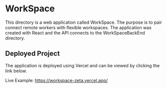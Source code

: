 # WorkSpace

This directory is a web application called WorkSpace. The purpose is to pair connect remote workers with flexible workspaces. The application was created with React and the API connects to the WorkSpaceBackEnd directory.

## Deployed Project

The application is deployed using Vercel and can be viewed by clicking the link below.

Live Example: https://workspace-zeta.vercel.app/

